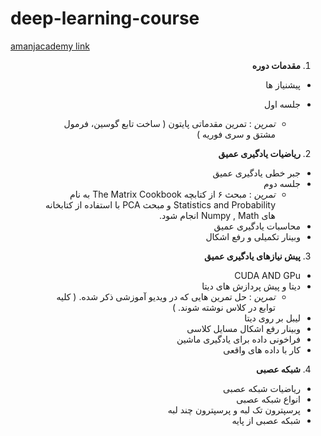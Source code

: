 # deep-learning-course


[amanjacademy link](https://lms.amanjacademy.com/alogin)

<div dir="rtl">
 
 
1. **مقدمات دوره**

  * پیشنیاز ها 
  
  * جلسه اول
    * *تمرین* : تمرین مقدماتی پایتون ( ساخت تابع گوسین، فرمول مشتق و سری فوریه  ) 



2. **ریاضیات یادگیری عمیق**

  * جبر خطی یادگیری عمیق
  * جلسه دوم
    * *تمرین* : مبحث ۶ از کتابچه The Matrix Cookbook  به نام Statistics and Probability و مبحث PCA  با استفاده از  کتابخانه های Numpy , Math  انجام شود.
  * محاسبات یادگیری عمیق
  * وبینار تکمیلی و رفع اشکال



3. **پیش نیازهای یادگیری عمیق**

  * CUDA AND GPu
  * دیتا و پیش پردازش های دیتا
     *  *تمرین* : حل تمرین هایی که در ویدیو آموزشی ذکر شده. ( کلیه توابع در کلاس نوشته شوند. )
  * لیبل بر روی دیتا
  *   وبینار رفع اشکال مسایل کلاسی
  *  فراخونی داده برای یادگیری ماشین
  *  کار با داده های واقعی



4. **شبکه عصبی**

  * ریاضیات شبکه عصبی
  * انواع شبکه عصبی
  * پرسپترون تک لبه و پرسپترون چند لبه
  * شبکه عصبی از پایه
  
 
 
 </dir>
   
  
